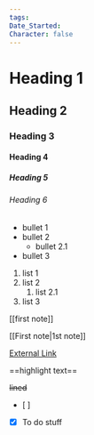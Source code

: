 ```yaml
---
tags:
Date_Started:
Character: false
---
```


# Heading 1

## Heading 2

### Heading 3

#### Heading 4

##### Heading 5

###### Heading 6


- bullet 1 
- bullet 2 
	- bullet 2.1
- bullet 3 

1. list 1 
2. list 2 
	1. list 2.1 
3. list 3 

[[first note]]

[[First note|1st note]] 

[External Link](https://www.youtube.com/)

==highlight text== 

~~lined~~
- [ ] 
- [x] To do stuff
